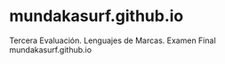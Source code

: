 # mundakasurf.github.io
Tercera Evaluación. Lenguajes de Marcas. Examen Final
mundakasurf.github.io
